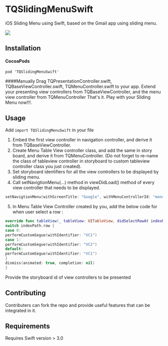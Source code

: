 TQSlidingMenuSwift
==================

iOS Sliding Menu using Swift, based on the Gmail app using sliding menu.

![](https://deepdivers.files.wordpress.com/2017/03/tqslidingmenudemo.gif)

## Installation

#### CocoaPods
```
pod 'TQSlidingMenuSwift'
```

####Manually
Drag TQPresentationController.swift, TQBaseViewController.swift, TQMenuController.swift to your app.
Extend your presenting view controllers from TQBaseViewController, and the menu view controller from TQMenuController
That's it. Play with your Sliding Menu now!!!.

## Usage

Add `import TQSlidingMenuSwift` in your file

1. Embed the first view controller in navigation controller, and derive it from TQBaseViewController.
2. Create Menu Table View controller class, and add the same in story board, and derive it from TQMenuController.
(Do not forget to re-name the class of tableview controller in storyboard to custom tableview controller class you just created).
3. Set storyboard identifiers for all the view controllers to be displayed by sliding menu.
4. Call setNavigtionMenu(...) method in viewDidLoad() method of every view controller that needs to be displayed.
```swift
setNavigtionMenu(withScreenTitle: "Google", withMenuControllerId: "menuVC")
```
5. In Menu Table View Controller created by you, add the below code for when user select a row :
```swift
override func tableView(_ tableView: UITableView, didSelectRowAt indexPath: IndexPath) {
switch indexPath.row {
case 0:
performCustomSegue(withIdentifier: "VC1")
case 1:
performCustomSegue(withIdentifier: "VC2")
default:
performCustomSegue(withIdentifier: "VC1")
}
dismiss(animated: true, completion: nil)
}
```
Provide the storyboard id of view controllers to be presented


## Contributing
Contributers can fork the repo and provide useful features that can be integrated in it.

## Requirements
Requires Swift version > 3.0

